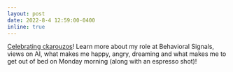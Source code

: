 ```yaml
---
layout: post
date: 2022-8-4 12:59:00-0400
inline: true
---
```


[Celebrating ckarouzos](https://behavioralsignals.com/celebrating-our-teammates-constantinos-karouzos-machine-learning-engineer/)! Learn more about my role at Behavioral Signals, views on AI, what makes me happy, angry, dreaming and what makes me to get out of bed on Monday morning (along with an espresso shot)!